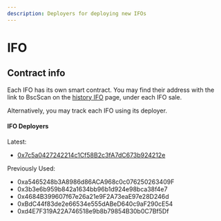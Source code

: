 ```yaml
---
description: Deployers for deploying new IFOs
---
```


# IFO

## Contract info

Each IFO has its own smart contract. You may find their address with the link to BscScan on the [history IFO](https://pancakeswap.finance/ifo/history) page, under each IFO sale.

Alternatively, you may track each IFO using its deployer.

#### **IFO Deployers**

Latest:&#x20;

* [0x7c5a0427242214c1Cf58B2c3fA7dC673b924212e](https://bscscan.com/address/0x7c5a0427242214c1Cf58B2c3fA7dC673b924212e#events)

Previously Used:

* 0xa5465248b3A8986d86ACA968c0c076250263409F
* 0x3b3e6b959b842a1634bb96b1d924e98bca38f4e7
* 0x4684B399607f67e26a21e9F2A73eaE97e28D246d
* 0xBdC44f83de2e66534e555dABeD640c9aF290cE54
* 0xd4E7F319A22A746518e9b8b79854B30b0C7Bf5Df
